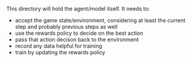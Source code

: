 This directory will hold the agent/model itself. It needs to:

* accept the game state/environment, considering at least the current step and probably previous steps as well
* use the rewards policy to decide on the best action
* pass that action decison back to the environment
* record any data helpful for training
* train by updating the rewards policy
